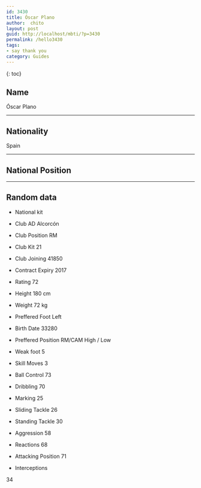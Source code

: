 ```yaml
---
id: 3430
title: Óscar Plano
author:  chito 
layout: post
guid: http://localhost/mbti/?p=3430
permalink: /hello3430
tags:
- say thank you
category: Guides
---
```



{: toc}


## Name  
Óscar Plano 

* * *

## Nationality  
Spain 

* * *

## National Position 

* * *

## Random data 

  * National kit 
  * Club 
AD Alcorcón 

  * Club Position 
RM 

  * Club Kit 
21 

  * Club Joining 
41850 

  * Contract Expiry 
2017 

  * Rating 
72 

  * Height 
180 cm 

  * Weight 
72 kg 

  * Preffered Foot 
Left 

  * Birth Date 
33280 

  * Preffered Position 
RM/CAM High / Low 

  * Weak foot 
5 

  * Skill Moves 
3 

  * Ball Control 
73 

  * Dribbling 
70 

  * Marking 
25 

  * Sliding Tackle 
26 

  * Standing Tackle 
30 

  * Aggression 
58 

  * Reactions 
68 

  * Attacking Position 
71 

  * Interceptions 

34</ul>